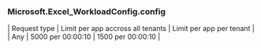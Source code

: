 ### Microsoft.Excel_WorkloadConfig.config
| Request type | Limit per app accross all tenants | Limit per app per tenant |
| Any | 5000 per 00:00:10 | 1500 per 00:00:10 |

